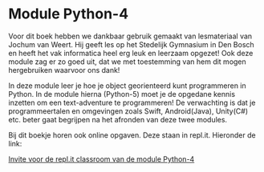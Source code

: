 # Module Python-4

Voor dit boek hebben we dankbaar gebruik gemaakt van lesmateriaal van Jochum van Weert. Hij geeft les op het Stedelijk Gymnasium in Den Bosch en heeft het vak informatica heel erg leuk en leerzaam opgezet! Ook deze module zag er zo goed uit, dat we met toestemming van hem dit mogen hergebruiken waarvoor ons dank!

In deze module leer je hoe je object georienteerd kunt programmeren in Python. In de module hierna (Python-5) moet je de opgedane kennis inzetten om een text-adventure te programmeren! De verwachting is dat je programmeertalen en omgevingen zoals Swift, Android(Java), Unity(C#) etc. beter gaat begrijpen na het afronden van deze twee modules.

Bij dit boekje horen ook online opgaven. Deze staan in repl.it. Hieronder de link:

[Invite voor de repl.it classroom van de module Python-4](https://repl.it/classroom/invite/Vzu3qEQ)
